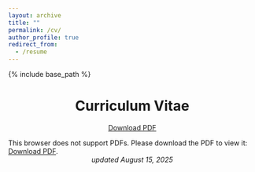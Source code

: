 ```yaml
---
layout: archive
title: ""
permalink: /cv/
author_profile: true
redirect_from:
  - /resume
---
```


{% include base_path %}

<div style="text-align: center;">
    <h1>Curriculum Vitae</h1>
    <p><a href="/files/Robert.C.Hill_CV.pdf">Download PDF</a></p>
</div>


<object data="/files/Robert.C.Hill_CV.pdf" type="application/pdf" width="100%" height="50%">
   This browser does not support PDFs. Please download the PDF to view it: 
   <a href="/files/Robert.C.Hill_CV.pdf">Download PDF</a>.
</object>
<div style="text-align: center;"><i>updated August 15, 2025</i></div>
